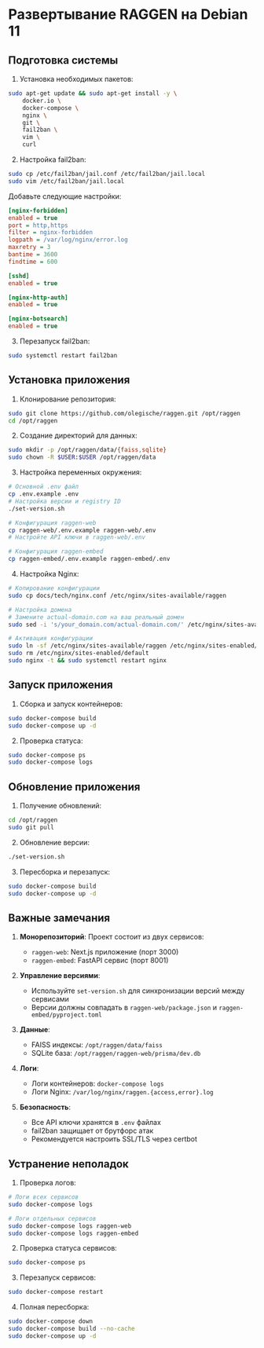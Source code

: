 # Развертывание RAGGEN на Debian 11

## Подготовка системы

1. Установка необходимых пакетов:
```bash
sudo apt-get update && sudo apt-get install -y \
    docker.io \
    docker-compose \
    nginx \
    git \
    fail2ban \
    vim \
    curl
```

2. Настройка fail2ban:
```bash
sudo cp /etc/fail2ban/jail.conf /etc/fail2ban/jail.local
sudo vim /etc/fail2ban/jail.local
```

Добавьте следующие настройки:
```ini
[nginx-forbidden]
enabled = true
port = http,https
filter = nginx-forbidden
logpath = /var/log/nginx/error.log
maxretry = 3
bantime = 3600
findtime = 600

[sshd]
enabled = true

[nginx-http-auth]
enabled = true

[nginx-botsearch]
enabled = true
```

3. Перезапуск fail2ban:
```bash
sudo systemctl restart fail2ban
```

## Установка приложения

1. Клонирование репозитория:
```bash
sudo git clone https://github.com/olegische/raggen.git /opt/raggen
cd /opt/raggen
```

2. Создание директорий для данных:
```bash
sudo mkdir -p /opt/raggen/data/{faiss,sqlite}
sudo chown -R $USER:$USER /opt/raggen/data
```

3. Настройка переменных окружения:
```bash
# Основной .env файл
cp .env.example .env
# Настройка версии и registry ID
./set-version.sh

# Конфигурация raggen-web
cp raggen-web/.env.example raggen-web/.env
# Настройте API ключи в raggen-web/.env

# Конфигурация raggen-embed
cp raggen-embed/.env.example raggen-embed/.env
```

4. Настройка Nginx:
```bash
# Копирование конфигурации
sudo cp docs/tech/nginx.conf /etc/nginx/sites-available/raggen

# Настройка домена
# Замените actual-domain.com на ваш реальный домен
sudo sed -i 's/your_domain.com/actual-domain.com/' /etc/nginx/sites-available/raggen

# Активация конфигурации
sudo ln -sf /etc/nginx/sites-available/raggen /etc/nginx/sites-enabled/
sudo rm /etc/nginx/sites-enabled/default
sudo nginx -t && sudo systemctl restart nginx
```

## Запуск приложения

1. Сборка и запуск контейнеров:
```bash
sudo docker-compose build
sudo docker-compose up -d
```

2. Проверка статуса:
```bash
sudo docker-compose ps
sudo docker-compose logs
```

## Обновление приложения

1. Получение обновлений:
```bash
cd /opt/raggen
sudo git pull
```

2. Обновление версии:
```bash
./set-version.sh
```

3. Пересборка и перезапуск:
```bash
sudo docker-compose build
sudo docker-compose up -d
```

## Важные замечания

1. **Монорепозиторий**: Проект состоит из двух сервисов:
   - `raggen-web`: Next.js приложение (порт 3000)
   - `raggen-embed`: FastAPI сервис (порт 8001)

2. **Управление версиями**: 
   - Используйте `set-version.sh` для синхронизации версий между сервисами
   - Версии должны совпадать в `raggen-web/package.json` и `raggen-embed/pyproject.toml`

3. **Данные**:
   - FAISS индексы: `/opt/raggen/data/faiss`
   - SQLite база: `/opt/raggen/raggen-web/prisma/dev.db`

4. **Логи**:
   - Логи контейнеров: `docker-compose logs`
   - Логи Nginx: `/var/log/nginx/raggen.{access,error}.log`

5. **Безопасность**:
   - Все API ключи хранятся в `.env` файлах
   - fail2ban защищает от брутфорс атак
   - Рекомендуется настроить SSL/TLS через certbot

## Устранение неполадок

1. Проверка логов:
```bash
# Логи всех сервисов
sudo docker-compose logs

# Логи отдельных сервисов
sudo docker-compose logs raggen-web
sudo docker-compose logs raggen-embed
```

2. Проверка статуса сервисов:
```bash
sudo docker-compose ps
```

3. Перезапуск сервисов:
```bash
sudo docker-compose restart
```

4. Полная пересборка:
```bash
sudo docker-compose down
sudo docker-compose build --no-cache
sudo docker-compose up -d
``` 